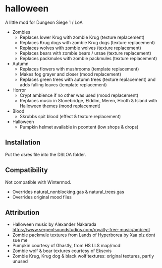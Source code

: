 # halloween
A little mod for Dungeon Siege 1 / LoA

- Zombies
  - Replaces lower Krug with zombie Krug (texture replacement)
  - Replaces Krug dogs with zombie Krug dogs (texture replacement)
  - Replaces wolves with zombie wolves (texture replacement)
  - Replaces bears with zombie bears / ursae (texture replacement)
  - Replaces packmules with zombie packmules (texture replacement)
- Autumn
  - Replaces flowers with mushrooms (template replacement)
  - Makes fog grayer and closer (mood replacement)
  - Replaces green trees with autumn trees (texture replacement) and adds falling leaves (template replacement)
- Horror
  - Crypt ambience if no other was used (mood replacement)
  - Replaces music in Stonebridge, Elddim, Meren, Hiroth & Island with Halloween themes (mood replacement)
- Blood
  - Skrubbs spit blood (effect & texture replacement)
- Halloween
  - Pumpkin helmet available in pcontent (low shops & drops)

## Installation

Put the dsres file into the DSLOA folder.

## Compatibility

Not compatible with Wintermod.
- Overrides natural_nonblocking.gas & natural_trees.gas
- Overrides original mood files

## Attribution

- Halloween music by Alexander Nakarada https://www.serpentsoundstudios.com/royalty-free-music/ambient
- Zombie packmule textures from Lands of Hyperborea by Xaa plz dont sue me
- Pumpkin courtesy of Ghastly, from HS LLS map/mod
- Zombie wolf & bear textures courtesy of Eksevis
- Zombie Krug, Krug dog & black wolf textures: original textures, partly unused
